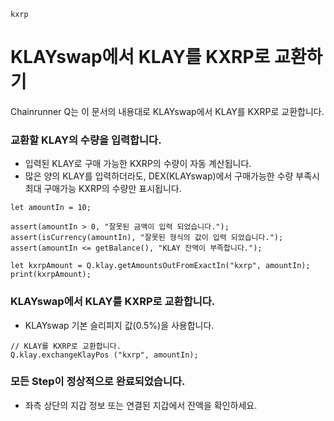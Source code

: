 ```meta-Currency
kxrp
```

# KLAYswap에서 KLAY를 KXRP로 교환하기

Chainrunner Q는 이 문서의 내용대로 KLAYswap에서 KLAY를 KXRP로 교환합니다.

### 교환할 KLAY의 수량을 입력합니다.

- 입력된 KLAY로 구매 가능한 KXRP의 수량이 자동 계산됩니다.
- 많은 양의 KLAY를 입력하더라도, DEX(KLAYswap)에서 구매가능한 수량 부족시 최대 구매가능 KXRP의 수량만 표시됩니다.

```input-Dynamic KLAY
let amountIn = 10;
```

```input-Verify
assert(amountIn > 0, "잘못된 금액이 입력 되었습니다.");
assert(isCurrency(amountIn), "잘못된 형식의 값이 입력 되었습니다.");
assert(amountIn <= getBalance(), "KLAY 잔액이 부족합니다.");
```

```output-Dynamic KXRP
let kxrpAmount = Q.klay.getAmountsOutFromExactIn("kxrp", amountIn);
print(kxrpAmount);
```

### KLAYswap에서 KLAY를 KXRP로 교환합니다.

- KLAYswap 기본 슬리피지 값(0.5%)을 사용합니다.

```taster
// KLAY를 KXRP로 교환합니다.
Q.klay.exchangeKlayPos ("kxrp", amountIn);
```

### 모든 Step이 정상적으로 완료되었습니다.

- 좌측 상단의 지갑 정보 또는 연결된 지갑에서 잔액을 확인하세요.
